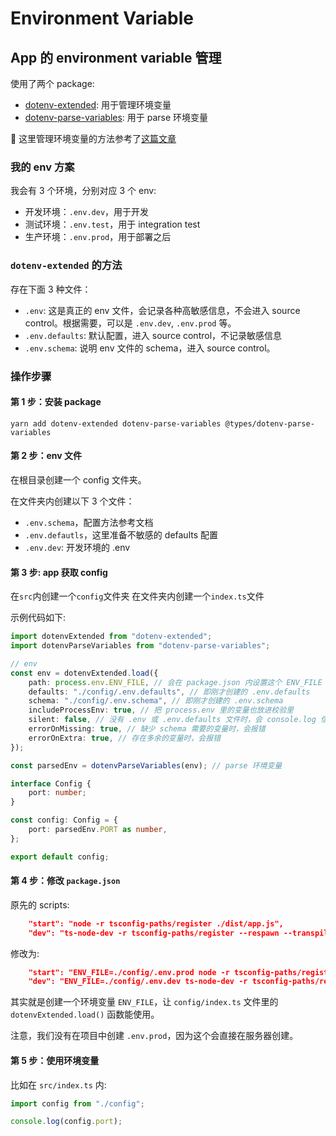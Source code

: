 # Environment Variable

## App 的 environment variable 管理

使用了两个 package:

-   [dotenv-extended](https://github.com/keithmorris/node-dotenv-extended): 用于管理环境变量
-   [dotenv-parse-variables](https://github.com/niftylettuce/dotenv-parse-variables): 用于 parse 环境变量

 这里管理环境变量的方法参考了[这篇文章](https://losikov.medium.com/part-3-brushing-up-get-more-from-node-js-express-open-api-3-0-4ce482ffa958)

### 我的 env 方案

我会有 3 个环境，分别对应 3 个 env:

-   开发环境：`.env.dev`，用于开发
-   测试环境：`.env.test`，用于 integration test
-   生产环境：`.env.prod`，用于部署之后

### `dotenv-extended` 的方法

存在下面 3 种文件：

-   `.env`: 这是真正的 env 文件，会记录各种高敏感信息，不会进入 source control。根据需要，可以是 `.env.dev`, `.env.prod` 等。
-   `.env.defaults`: 默认配置，进入 source control，不记录敏感信息
-   `.env.schema`: 说明 env 文件的 schema，进入 source control。

### 操作步骤

#### 第 1 步：安装 package

```
yarn add dotenv-extended dotenv-parse-variables @types/dotenv-parse-variables
```

#### 第 2 步：env 文件

在根目录创建一个 config 文件夹。

在文件夹内创建以下 3 个文件：

-   `.env.schema`，配置方法参考文档
-   `.env.defautls`，这里准备不敏感的 defaults 配置
-   `.env.dev`: 开发环境的 .env

#### 第 3 步: app 获取 config

在`src`内创建一个`config`文件夹
在文件夹内创建一个`index.ts`文件

示例代码如下:

```ts
import dotenvExtended from "dotenv-extended";
import dotenvParseVariables from "dotenv-parse-variables";

// env
const env = dotenvExtended.load({
    path: process.env.ENV_FILE, // 会在 package.json 内设置这个 ENV_FILE
    defaults: "./config/.env.defaults", // 即刚才创建的 .env.defaults
    schema: "./config/.env.schema", // 即刚才创建的 .env.schema
    includeProcessEnv: true, // 把 process.env 里的变量也放进校验里
    silent: false, // 没有 .env 或 .env.defaults 文件时，会 console.log 信息
    errorOnMissing: true, // 缺少 schema 需要的变量时，会报错
    errorOnExtra: true, // 存在多余的变量时，会报错
});

const parsedEnv = dotenvParseVariables(env); // parse 环境变量

interface Config {
    port: number;
}

const config: Config = {
    port: parsedEnv.PORT as number,
};

export default config;
```

#### 第 4 步：修改 `package.json`

原先的 scripts:

```JSON
    "start": "node -r tsconfig-paths/register ./dist/app.js",
    "dev": "ts-node-dev -r tsconfig-paths/register --respawn --transpile-only ./src/app.ts"
```

修改为:

```JSON
    "start": "ENV_FILE=./config/.env.prod node -r tsconfig-paths/register ./dist/app.js",
    "dev": "ENV_FILE=./config/.env.dev ts-node-dev -r tsconfig-paths/register --respawn --transpile-only ./src/app.ts"
```

其实就是创建一个环境变量 `ENV_FILE`，让 `config/index.ts` 文件里的 `dotenvExtended.load()` 函数能使用。

注意，我们没有在项目中创建 `.env.prod`，因为这个会直接在服务器创建。

#### 第 5 步：使用环境变量

比如在 `src/index.ts` 内:

```ts
import config from "./config";

console.log(config.port);
```
